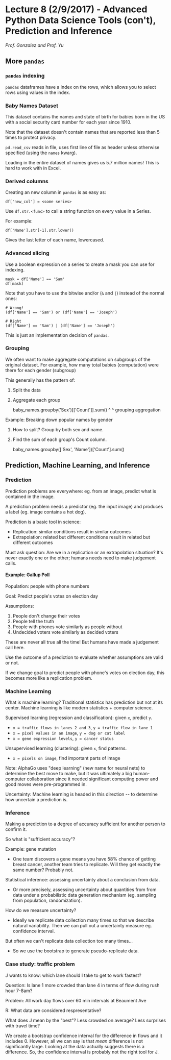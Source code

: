 # Lecture 8 (2/9/2017) - Advanced Python Data Science Tools (con't), Prediction and Inference

*Prof. Gonzalez and Prof. Yu*

## More `pandas`

### `pandas` indexing

`pandas` dataframes have a index on the rows, which allows you to select rows
using values in the index.

### Baby Names Dataset

This dataset contains the names and state of birth for babies born in the US
with a social security card number for each year since 1910.

Note that the dataset doesn't contain names that are reported less than 5 times
to protect privacy.

`pd.read_csv` reads in file, uses first line of file as header unless
otherwise specified (using the `names` kwarg).

Loading in the entire dataset of names gives us 5.7 million names! This is hard
to work with in Excel.

### Derived columns

Creating an new column in `pandas` is as easy as:

    df['new_col'] = <some series>

Use `df.str.<func>` to call a string function on every value in a Series.

For example:

    df['Name'].str[-1].str.lower()

Gives the last letter of each name, lowercased.

### Advanced slicing

Use a boolean expression on a series to create a mask you can use for indexing.

    mask = df['Name'] == 'Sam'
    df[mask]

Note that you have to use the bitwise and/or (`&` and `|`) instead of the
normal ones:

    # Wrong!
    (df['Name'] == 'Sam') or (df['Name'] == 'Joseph')

    # Right
    (df['Name'] == 'Sam') | (df['Name'] == 'Joseph')

This is just an implementation decision of `pandas`.

### Grouping

We often want to make aggregate computations on subgroups of the original
dataset. For example, how many total babies (computation) were there for each
gender (subgroup)

This generally has the pattern of:

1. Split the data
2. Aggregate each group

    baby_names.groupby('Sex')[['Count']].sum()
                      ^                   ^
                   grouping            aggregation

Example: Breaking down popular names by gender

1. How to split? Group by both sex and name.
2. Find the sum of each group's Count column.

    baby_names.groupby(['Sex', 'Name'])['Count'].sum()

## Prediction, Machine Learning, and Inference

### Prediction

Prediction problems are everywhere: eg. from an image, predict what is
contained in the image.

A prediction problem needs a predictor (eg. the input image) and produces a
label (eg. image contains a hot dog).

Prediction is a basic tool in science:

- Replication: similar conditions result in similar outcomes
- Extrapolation: related but different conditions result in related but
  different outcomes

Must ask question: Are we in a replication or an extrapolation situation? It's
never exactly one or the other; humans needs need to make judgement calls.

#### Example: Gallup Poll

Population: people with phone numbers

Goal: Predict people's votes on election day

Assumptions:

1. People don't change their votes
2. People tell the truth
3. People with phones vote similarly as people without
4. Undecided voters vote similarly as decided voters

These are never all true all the time! But humans have made a judgement call
here.

Use the outcome of a prediction to evaluate whether assumptions are valid or
not.

If we change goal to predict people with phone's votes on election day, this
becomes more like a replication problem.

### Machine Learning

What is machine learning? Traditional statistics has prediction but not at its
center. Machine learning is like modern statistics + computer science.

Supervised learning (regression and classification): given `x`, predict `y`.

- `x = traffic flows in lanes 2 and 3`, `y = traffic flow in lane 1`
- `x = pixel values in an image`, `y = dog or cat label`
- `x = gene expression levels`, `y = cancer status`

Unsupervised learning (clustering): given `x`, find patterns.

- `x = pixels on image`, find important parts of image

Note: AlphaGo uses "deep learning" (new name for neural nets) to determine the
best move to make, but it was ultimately a big human-computer collaboration
since it needed significant computing power and good moves were pre-programmed
in.

Uncertainty: Machine learning is headed in this direction -- to determine how
uncertain a prediction is.

### Inference

Making a prediction to a degree of accuracy sufficient for another person to
confirm it.

So what is "sufficient accuracy"?

Example: gene mutation

- One team discovers a gene means you have 58% chance of getting breast cancer,
  another team tries to replicate. Will they get exactly the same number?
  Probably not.

Statistical inference: assessing uncertainty about a conclusion from data.

- Or more precisely, assessing uncertainty about quantities from from data
  under a probabilistic data generation mechanism (eg. sampling from
  population, randomization).

How do we measure uncertainty?

- Ideally we replicate data collection many times so that we describe natural
  variability. Then we can pull out a uncertainty measure eg. confidence
  interval.

But often we can't replicate data collection too many times...

- So we use the bootstrap to generate pseudo-replicate data.

### Case study: traffic problem

J wants to know: which lane should I take to get to work fastest?

Question: Is lane 1 more crowded than lane 4 in terms of flow during rush hour
7-8am?

Problem: All work day flows over 60 min intervals at Beaument Ave

R: What data are considered respresentative?

What does J mean by the "best"? Less crowded on average? Less surprises with
travel time?

We create a bootstrap confidence interval for the difference in flows and it
includes 0. However, all we can say is that *mean* difference is not
significantly large. Looking at the data actually suggests there is a
difference. So, the confidence interval is probably not the right tool for J.
